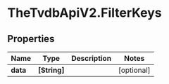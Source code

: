 # TheTvdbApiV2.FilterKeys

## Properties
Name | Type | Description | Notes
------------ | ------------- | ------------- | -------------
**data** | **[String]** |  | [optional] 


